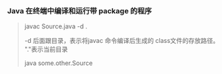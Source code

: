 ### Java 在终端中编译和运行带 package 的程序

> javac Source.java -d .
>
> -d 后面跟目录，表示将javac 命令编译后生成的 class文件的存放路径。 "."表示当前目录
>
> java some.other.Source

